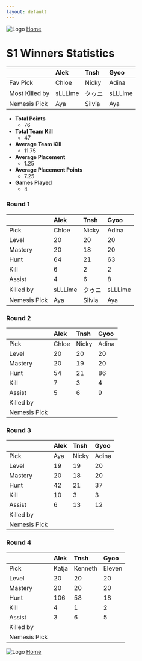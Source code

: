 ```yaml
---
layout: default
---
```


![Logo](https://kanziebub.github.io/ProjectSEA/assets/images/bullet_rev.png)
[Home](https://kanziebub.github.io/ProjectSEA/)

# S1 Winners Statistics

|                | Alek      | Tnsh      | Gyoo      |
|:---------------|:----------|:----------|:----------|
| Fav Pick       | Chloe     | Nicky     | Adina     |
| Most Killed by | sLLLime   | クゥニ     | sLLLime   |
| Nemesis Pick   | Aya       | Silvia    | Aya       |

- **Total Points** 
  - 76
- **Total Team Kill** 
  -  47
- **Average Team Kill** 
  -  11.75
- **Average Placement** 
  - 1.25
- **Average Placement Points** 
  - 7.25
- **Games Played**
  - 4

### Round 1
| &nbsp;         | Alek      | Tnsh      | Gyoo      |
|:---------------|:----------|:----------|:----------|
| Pick           | Chloe     | Nicky     | Adina     |
| Level          | 20        | 20        | 20        |
| Mastery        | 20        | 18        | 20        |
| Hunt           | 64        | 21        | 63        |
| Kill           | 6         | 2         | 2         |
| Assist         | 4         | 6         | 8         |
| Killed by      | sLLLime   | クゥニ     | sLLLime   |
| Nemesis Pick   | Aya       | Silvia    | Aya       |

### Round 2
| &nbsp;         | Alek      | Tnsh      | Gyoo      |
|:---------------|:----------|:----------|:----------|
| Pick           | Chloe     | Nicky     | Adina     |
| Level          | 20        | 20        | 20        |
| Mastery        | 20        | 19        | 20        |
| Hunt           | 54        | 21        | 86        |
| Kill           | 7         | 3         | 4         |
| Assist         | 5         | 6         | 9         |
| Killed by      |           |           |           |
| Nemesis Pick   |           |           |           |

### Round 3
| &nbsp;         | Alek      | Tnsh      | Gyoo      |
|:---------------|:----------|:----------|:----------|
| Pick           | Aya       | Nicky     | Adina     |
| Level          | 19        | 19        | 20        |
| Mastery        | 20        | 18        | 20        |
| Hunt           | 42        | 21        | 37        |
| Kill           | 10        | 3         | 3         |
| Assist         | 6         | 13        | 12        |
| Killed by      |           |           |           |
| Nemesis Pick   |           |           |           |

### Round 4
| &nbsp;         | Alek      | Tnsh      | Gyoo      |
|:---------------|:----------|:----------|:----------|
| Pick           | Katja     | Kenneth   | Eleven    |
| Level          | 20        | 20        | 20        |
| Mastery        | 20        | 20        | 20        |
| Hunt           | 106       | 58        | 18        |
| Kill           | 4         | 1         | 2         |
| Assist         | 3         | 6         | 5         |
| Killed by      |           |           |           |
| Nemesis Pick   |           |           |           |

![Logo](https://kanziebub.github.io/ProjectSEA/assets/images/bullet_rev.png)
[Home](https://kanziebub.github.io/ProjectSEA/)
